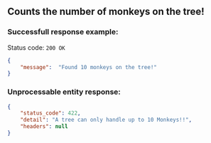 ## Counts the number of monkeys on the tree!
### Successfull response example:
Status code: `200 OK`
```json
{
    "message":  "Found 10 monkeys on the tree!"
}
```
### Unprocessable entity response:
```json
{
    "status_code": 422,
    "detail": "A tree can only handle up to 10 Monkeys!!",
    "headers": null
}
```
